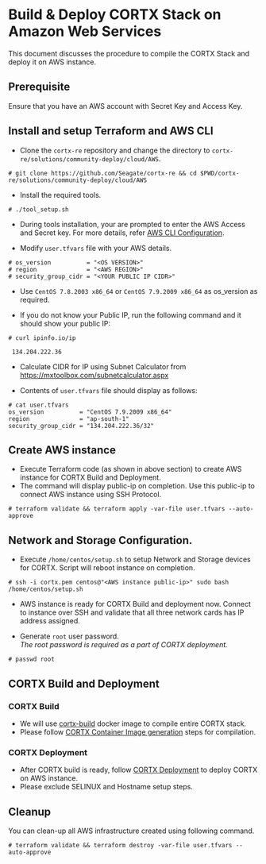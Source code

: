 # Build & Deploy CORTX Stack on Amazon Web Services 

This document discusses the procedure to compile the CORTX Stack and deploy it on AWS instance.


## Prerequisite 

Ensure that you have an AWS account with Secret Key and Access Key.

## Install and setup Terraform and AWS CLI

- Clone the `cortx-re` repository and change the directory to `cortx-re/solutions/community-deploy/cloud/AWS`.
```
# git clone https://github.com/Seagate/cortx-re && cd $PWD/cortx-re/solutions/community-deploy/cloud/AWS
```

- Install the required tools.
```
# ./tool_setup.sh
```

- During tools installation, your are prompted to enter the AWS Access and Secret key. For more details, refer [AWS CLI Configuration](https://docs.aws.amazon.com/cli/latest/userguide/cli-configure-quickstart.html#cli-configure-quickstart-config).

- Modify `user.tfvars` file with your AWS details.
```
# os_version          = "<OS VERSION>"
# region              = "<AWS REGION>"
# security_group_cidr = "<YOUR PUBLIC IP CIDR>"
```
- Use `CentOS 7.8.2003 x86_64` or `CentOS 7.9.2009 x86_64` as os_version as required.

- If you do not know your Public IP, run the following command and it should show your public IP:
 ```
# curl ipinfo.io/ip   
  
  134.204.222.36
 ``` 

- Calculate CIDR for IP using Subnet Calculator from https://mxtoolbox.com/subnetcalculator.aspx 

- Contents of `user.tfvars` file should display as follows:
```
# cat user.tfvars
os_version          = "CentOS 7.9.2009 x86_64"
region              = "ap-south-1"
security_group_cidr = "134.204.222.36/32"
```

## Create AWS instance

- Execute Terraform code (as shown in above section) to create AWS instance for CORTX Build and Deployment.  
- The command will display public-ip on completion. Use this public-ip to connect AWS instance using SSH Protocol. 
```
# terraform validate && terraform apply -var-file user.tfvars --auto-approve
```

## Network and Storage Configuration.

- Execute `/home/centos/setup.sh` to setup Network and Storage devices for CORTX. Script will reboot instance on completion. 

```
# ssh -i cortx.pem centos@"<AWS instance public-ip>" sudo bash /home/centos/setup.sh
```
- AWS instance is ready for CORTX Build and deployment now. Connect to instance over SSH and validate that all three network cards has IP address assigned.
   
- Generate `root` user password.  
*The root password is required as a part of CORTX deployment.*
   
```
# passwd root
```   

## CORTX Build and Deployment

### CORTX Build

- We will use [cortx-build](https://github.com/Seagate/cortx/pkgs/container/cortx-build) docker image to compile entire CORTX stack.  
- Please follow [CORTX Container Image generation](https://github.com/Seagate/cortx/blob/main/doc/community-build/docker/cortx-all/README.md) steps for compilation.

### CORTX Deployment

- After CORTX build is ready, follow [CORTX Deployment](https://github.com/Seagate/cortx-k8s/blob/main/doc/cortx-aws-k8s-installation.md) to deploy CORTX on AWS instance.   
- Please exclude SELINUX and Hostname setup steps.

## Cleanup 

You can clean-up all AWS infrastructure created using following command. 
```
# terraform validate && terraform destroy -var-file user.tfvars --auto-approve
```

